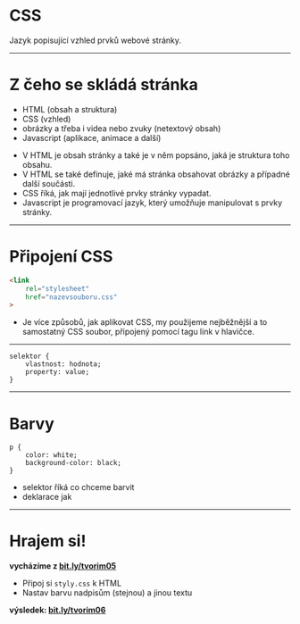 <!-- .slide: data-state="c-slide-inter" -->

# CSS

>>>
Jazyk popisující vzhled prvků webové stránky.

---

# Z čeho se skládá stránka

* HTML (obsah a struktura) <!-- .element: class="fragment" -->
* CSS (vzhled) <!-- .element: class="fragment" -->
* obrázky a třeba i videa nebo zvuky (netextový obsah) <!-- .element: class="fragment" -->
* Javascript (aplikace, animace a další) <!-- .element: class="fragment" -->

>>>
* V HTML je obsah stránky a také je v něm popsáno, jaká je struktura toho obsahu.
* V HTML se také definuje, jaké má stránka obsahovat obrázky a případné další součásti.
* CSS říká, jak mají jednotlivé prvky stránky vypadat.
* Javascript je programovací jazyk, který umožňuje manipulovat s prvky stránky.

---

# Připojení CSS

```html
<link 
	rel="stylesheet"
	href="nazevsouboru.css"
>
```
<!-- .element: class="c-text-lg stretch" contenteditable="true" -->

>>>
* Je více způsobů, jak aplikovat CSS, my použijeme nejběžnější a to samostatný CSS soubor, připojený pomocí tagu link v hlavičce.

---

<pre class="c-text-md fragment" contenteditable data-fragment-index="10"><code class="lang-css" data-noescape><span class="fragment" data-fragment-index="20">selektor</span><span class="fragment" data-fragment-index="30"> { </span>
	<span class="fragment" data-fragment-index="40">vlastnost</span><span class="fragment" data-fragment-index="50">:</span><span class="fragment" data-fragment-index="60"> hodnota</span><span class="fragment" data-fragment-index="70">;</span><span class="fragment" data-fragment-index="100">
	property: value;</span>
<span class="fragment" data-fragment-index="80">}</span>
</code></pre>

---

# Barvy

<pre class="c-text-md fragment" contenteditable data-fragment-index="10"><code class="lang-css" data-noescape><span class="fragment" data-fragment-index="20">p</span><span class="fragment" data-fragment-index="30"> { </span>
	<span class="fragment" data-fragment-index="40">color</span><span class="fragment" data-fragment-index="50">:</span><span class="fragment" data-fragment-index="60"> white</span><span class="fragment" data-fragment-index="70">;</span><span class="fragment" data-fragment-index="100">
	background-color: black;</span>
<span class="fragment" data-fragment-index="80">}</span>
</code></pre>

>>>
* selektor říká co chceme barvit
* deklarace jak

---

<!-- .slide: data-state="c-slide-task" -->

# Hrajem si!

**vycházíme z [bit.ly/tvorim05](http://bit.ly/tvorim05)**

* Připoj si `styly.css` k HTML
* Nastav barvu nadpisům (stejnou) a jinou textu

**výsledek: [bit.ly/tvorim06](http://bit.ly/tvorim06)** 
<!-- .element: class="c-text-xs" -->
